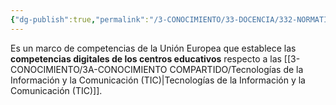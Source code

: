 ```yaml
---
{"dg-publish":true,"permalink":"/3-CONOCIMIENTO/33-DOCENCIA/332-NORMATIVA/Leyes y documentos/DigCompOrg/"}
---
```


Es un marco de competencias de la Unión Europea que establece las **competencias digitales de los centros educativos** respecto a las [[3-CONOCIMIENTO/3A-CONOCIMIENTO COMPARTIDO/Tecnologías de la Información y la Comunicación (TIC)\|Tecnologías de la Información y la Comunicación (TIC)]].